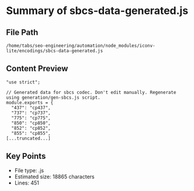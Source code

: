 # Summary of sbcs-data-generated.js
  
## File Path
`/home/tabs/seo-engineering/automation/node_modules/iconv-lite/encodings/sbcs-data-generated.js`

## Content Preview
```
"use strict";

// Generated data for sbcs codec. Don't edit manually. Regenerate using generation/gen-sbcs.js script.
module.exports = {
  "437": "cp437",
  "737": "cp737",
  "775": "cp775",
  "850": "cp850",
  "852": "cp852",
  "855": "cp855",
[...truncated...]
```

## Key Points
- File type: .js
- Estimated size: 18865 characters
- Lines: 451
